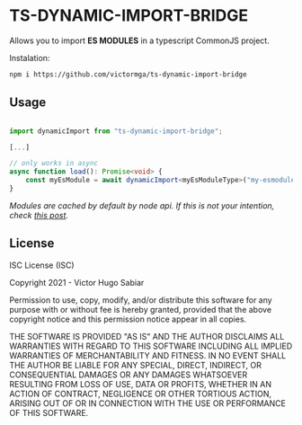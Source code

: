 
# TS-DYNAMIC-IMPORT-BRIDGE

Allows you to import **ES MODULES** in a typescript CommonJS project.

Instalation:
```bash
npm i https://github.com/victormga/ts-dynamic-import-bridge
```


## Usage

```typescript

import dynamicImport from "ts-dynamic-import-bridge";

[...]

// only works in async
async function load(): Promise<void> {
	const myEsModule = await dynamicImport<myEsModuleType>("my-esmodule-name");
}

```

*Modules are cached by default by node api. If this is not your intention, check [this post](https://ar.al/2021/02/22/cache-busting-in-node.js-dynamic-esm-imports/).*

## License

ISC License (ISC)

  

Copyright 2021 - Victor Hugo Sabiar

  

Permission to use, copy, modify, and/or distribute this software for any purpose with or without fee is hereby granted, provided that the above copyright notice and this permission notice appear in all copies.

  

THE SOFTWARE IS PROVIDED "AS IS" AND THE AUTHOR DISCLAIMS ALL WARRANTIES WITH REGARD TO THIS SOFTWARE INCLUDING ALL IMPLIED WARRANTIES OF MERCHANTABILITY AND FITNESS. IN NO EVENT SHALL THE AUTHOR BE LIABLE FOR ANY SPECIAL, DIRECT, INDIRECT, OR CONSEQUENTIAL DAMAGES OR ANY DAMAGES WHATSOEVER RESULTING FROM LOSS OF USE, DATA OR PROFITS, WHETHER IN AN ACTION OF CONTRACT, NEGLIGENCE OR OTHER TORTIOUS ACTION, ARISING OUT OF OR IN CONNECTION WITH THE USE OR PERFORMANCE OF THIS SOFTWARE.